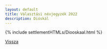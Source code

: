 ```yaml
---
layout: default
title: Választási névjegyzék 2022
description: Dióskál
---
```


{% include settlementHTMLs/Diooskaal.html %}

[Vissza](../)